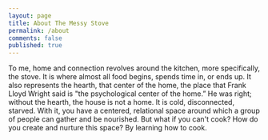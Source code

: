 ```yaml
---
layout: page
title: About The Messy Stove
permalink: /about
comments: false
published: true
---
```


To me, home and connection revolves around the kitchen, more specifically, the stove.  It is where almost all food begins, spends time in, or ends up.  It also represents the hearth, that center of the home, the place that Frank Lloyd Wright said is "the psychological center of the home.” He was right; without the hearth, the house is not a home.  It is cold, disconnected, starved.  With it, you have a centered, relational space around which a group of people can gather and be nourished. But what if you can't cook?  How do you create and nurture this space?  By learning how to cook. 
